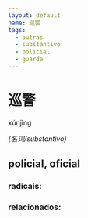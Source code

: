 ```yaml
--- 
layout: default
name: 巡警 
tags: 
  - outras
  - substantivo
  - policial
  - guarda
--- 
```

# 巡警 
xúnjǐng  
 
*(名词/substantivo)*  
## policial, oficial 
### radicais: 
### relacionados: 
